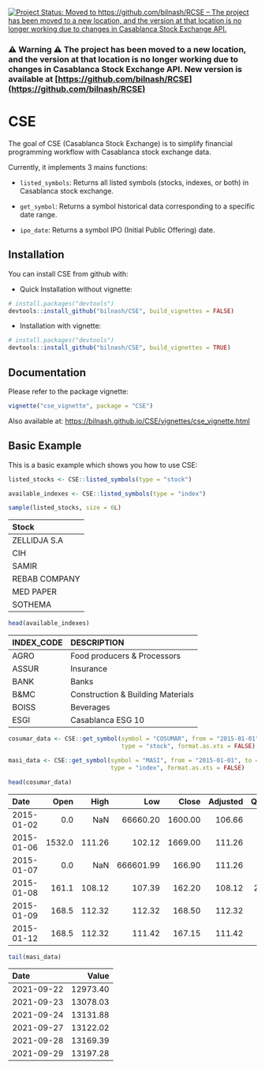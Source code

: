 
<!-- README.md is generated from README.Rmd. Please edit that file -->

[![Project Status: Moved to https://github.com/bilnash/RCSE – The project has been moved to a new location, and the version at that location is no longer working due to changes in Casablanca Stock Exchange API.](https://www.repostatus.org/badges/latest/moved.svg)](https://www.repostatus.org/#moved)

### :warning: Warning :warning: The project has been moved to a new location, and the version at that location is no longer working due to changes in Casablanca Stock Exchange API. New version is available at [https://github.com/bilnash/RCSE](https://github.com/bilnash/RCSE)


# CSE

The goal of CSE (Casablanca Stock Exchange) is to simplify financial
programming workflow with Casablanca stock exchange data.

Currently, it implements 3 mains functions:

-   `listed_symbols`: Returns all listed symbols (stocks, indexes, or
    both) in Casablanca stock exchange.

-   `get_symbol`: Returns a symbol historical data corresponding to a
    specific date range.

-   `ipo_date`: Returns a symbol IPO (Initial Public Offering) date.

## Installation

You can install CSE from github with:

-   Quick Installation without vignette:

``` r
# install.packages("devtools")
devtools::install_github("bilnash/CSE", build_vignettes = FALSE)
```

-   Installation with vignette:

``` r
# install.packages("devtools")
devtools::install_github("bilnash/CSE", build_vignettes = TRUE)
```

## Documentation

Please refer to the package vignette:

``` r
vignette("cse_vignette", package = "CSE")
```

Also available at:
<https://bilnash.github.io/CSE/vignettes/cse_vignette.html>

## Basic Example

This is a basic example which shows you how to use CSE:

``` r
listed_stocks <- CSE::listed_symbols(type = "stock")

available_indexes <- CSE::listed_symbols(type = "index")
```

``` r
sample(listed_stocks, size = 6L)
```

| Stock         |
|:--------------|
| ZELLIDJA S.A  |
| CIH           |
| SAMIR         |
| REBAB COMPANY |
| MED PAPER     |
| SOTHEMA       |

``` r
head(available_indexes)
```

| INDEX\_CODE | DESCRIPTION                       |
|:------------|:----------------------------------|
| AGRO        | Food producers & Processors       |
| ASSUR       | Insurance                         |
| BANK        | Banks                             |
| B&MC        | Construction & Building Materials |
| BOISS       | Beverages                         |
| ESGI        | Casablanca ESG 10                 |

``` r
cosumar_data <- CSE::get_symbol(symbol = "COSUMAR", from = "2015-01-01", to = "2021-09-29", 
                                type = "stock", format.as.xts = FALSE)

masi_data <- CSE::get_symbol(symbol = "MASI", from = "2015-01-01", to = "2021-09-29", 
                             type = "index", format.as.xts = FALSE)
```

``` r
head(cosumar_data)
```

| Date       |   Open |   High |       Low |   Close | Adjusted | Quantity |     Volume | Capitalisation |
|:-----------|-------:|-------:|----------:|--------:|---------:|---------:|-----------:|---------------:|
| 2015-01-02 |    0.0 |    NaN |  66660.20 | 1600.00 |   106.66 |        0 |        0.0 |     6705691200 |
| 2015-01-06 | 1532.0 | 111.26 |    102.12 | 1669.00 |   111.26 |       36 |    56522.0 |     6994874133 |
| 2015-01-07 |    0.0 |    NaN | 666601.99 |  166.90 |   111.26 |        0 |        0.0 |     6994874133 |
| 2015-01-08 |  161.1 | 108.12 |    107.39 |  162.20 |   108.12 |   202627 | 32696568.7 |     6797894454 |
| 2015-01-09 |  168.5 | 112.32 |    112.32 |  168.50 |   112.32 |     1365 |   230002.5 |     7061931045 |
| 2015-01-12 |  168.5 | 112.32 |    111.42 |  167.15 |   111.42 |      302 |    50770.8 |     7005351776 |

``` r
tail(masi_data)
```

| Date       |    Value |
|:-----------|---------:|
| 2021-09-22 | 12973.40 |
| 2021-09-23 | 13078.03 |
| 2021-09-24 | 13131.88 |
| 2021-09-27 | 13122.02 |
| 2021-09-28 | 13169.39 |
| 2021-09-29 | 13197.28 |
